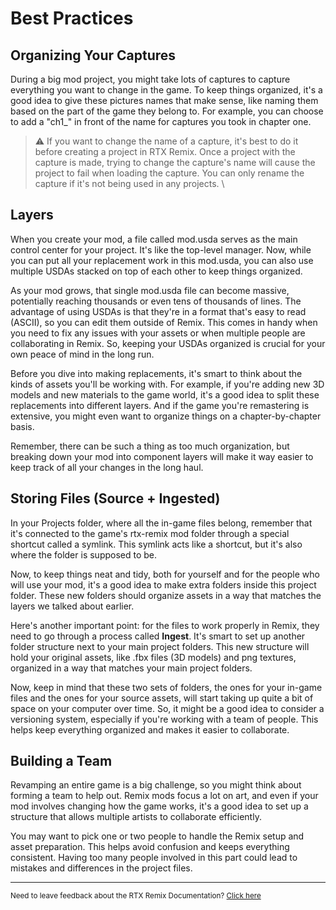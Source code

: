 # Best Practices


## Organizing Your Captures

During a big mod project, you might take lots of captures to capture everything you want to change in the game. To keep things organized, it's a good idea to give these pictures names that make sense, like naming them based on the part of the game they belong to. For example, you can choose to add a "ch1_" in front of the name for captures you took in chapter one.

> ⚠️ If you want to change the name of a capture, it's best to do it before creating a project in RTX Remix. Once a project with the capture is made, trying to change the capture's name will cause the project to fail when loading the capture. You can only rename the capture if it's not being used in any projects. \

## Layers

When you create your mod, a file called mod.usda serves as the main control center for your project. It's like the top-level manager. Now, while you can put all your replacement work in this mod.usda, you can also use multiple USDAs stacked on top of each other to keep things organized.

As your mod grows, that single mod.usda file can become massive, potentially reaching thousands or even tens of thousands of lines. The advantage of using USDAs is that they're in a format that's easy to read (ASCII), so you can edit them outside of Remix. This comes in handy when you need to fix any issues with your assets or when multiple people are collaborating in Remix. So, keeping your USDAs organized is crucial for your own peace of mind in the long run.

Before you dive into making replacements, it's smart to think about the kinds of assets you'll be working with. For example, if you're adding new 3D models and new materials to the game world, it's a good idea to split these replacements into different layers. And if the game you're remastering is extensive, you might even want to organize things on a chapter-by-chapter basis.

Remember, there can be such a thing as too much organization, but breaking down your mod into component layers will make it way easier to keep track of all your changes in the long haul.


## Storing Files (Source + Ingested)

In your Projects folder, where all the in-game files belong, remember that it's connected to the game's rtx-remix mod folder through a special shortcut called a symlink. This symlink acts like a shortcut, but it's also where the folder is supposed to be.

Now, to keep things neat and tidy, both for yourself and for the people who will use your mod, it's a good idea to make extra folders inside this project folder. These new folders should organize assets in a way that matches the layers we talked about earlier.

Here's another important point: for the files to work properly in Remix, they need to go through a process called **Ingest**. It's smart to set up another folder structure next to your main project folders. This new structure will hold your original assets, like .fbx files (3D models) and png textures, organized in a way that matches your main project folders.

Now, keep in mind that these two sets of folders, the ones for your in-game files and the ones for your source assets, will start taking up quite a bit of space on your computer over time. So, it might be a good idea to consider a versioning system, especially if you're working with a team of people. This helps keep everything organized and makes it easier to collaborate.


## Building a Team

Revamping an entire game is a big challenge, so you might think about forming a team to help out. Remix mods focus a lot on art, and even if your mod involves changing how the game works, it's a good idea to set up a structure that allows multiple artists to collaborate efficiently.

You may want to pick one or two people to handle the Remix setup and asset preparation. This helps avoid confusion and keeps everything consistent. Having too many people involved in this part could lead to mistakes and differences in the project files.

***
<sub> Need to leave feedback about the RTX Remix Documentation?  [Click here](https://github.com/NVIDIAGameWorks/rtx-remix/issues/new?assignees=nvdamien&labels=documentation%2Cfeedback%2Ctriage&projects=&template=documentation_feedback.yml&title=%5BDocumentation+feedback%5D%3A+) <sub>